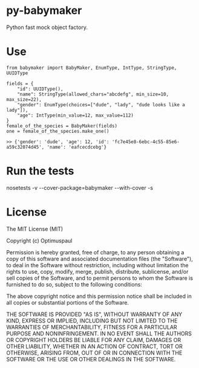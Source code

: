 py-babymaker
============

Python fast mock object factory.

Use
============

```
from babymaker import BabyMaker, EnumType, IntType, StringType, UUIDType

fields = {
    "id": UUIDType(),
    "name": StringType(allowed_chars="abcdefg", min_size=10, max_size=22),
    "gender": EnumType(choices=["dude", "lady", "dude looks like a lady"]),
    "age": IntType(min_value=12, max_value=112)
}
female_of_the_species = BabyMaker(fields)
one = female_of_the_species.make_one()

>> {'gender': 'dude', 'age': 12, 'id': 'fc7e45e8-6ebc-4c55-85e6-a59c32074d45', 'name': 'eafcecdcebg'}

```


Run the tests
============
nosetests -v --cover-package=babymaker --with-cover -s


License
============

The MIT License (MIT)

Copyright (c) Optimuspaul

Permission is hereby granted, free of charge, to any person obtaining a copy
of this software and associated documentation files (the "Software"), to deal
in the Software without restriction, including without limitation the rights
to use, copy, modify, merge, publish, distribute, sublicense, and/or sell
copies of the Software, and to permit persons to whom the Software is
furnished to do so, subject to the following conditions:

The above copyright notice and this permission notice shall be included in
all copies or substantial portions of the Software.

THE SOFTWARE IS PROVIDED "AS IS", WITHOUT WARRANTY OF ANY KIND, EXPRESS OR
IMPLIED, INCLUDING BUT NOT LIMITED TO THE WARRANTIES OF MERCHANTABILITY,
FITNESS FOR A PARTICULAR PURPOSE AND NONINFRINGEMENT. IN NO EVENT SHALL THE
AUTHORS OR COPYRIGHT HOLDERS BE LIABLE FOR ANY CLAIM, DAMAGES OR OTHER
LIABILITY, WHETHER IN AN ACTION OF CONTRACT, TORT OR OTHERWISE, ARISING FROM,
OUT OF OR IN CONNECTION WITH THE SOFTWARE OR THE USE OR OTHER DEALINGS IN
THE SOFTWARE.
